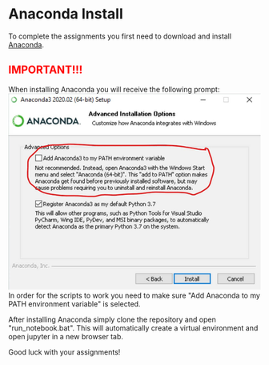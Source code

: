 # Anaconda Install

 To complete the assignments you first need to download and install [Anaconda](https://www.anaconda.com/).

## <span style="color: red;">IMPORTANT!!!</span>

 When installing Anaconda you will receive the following prompt:
 ![](assets/anaconda.png)
 In order for the scripts to work you need to make sure "Add Anaconda to my PATH environment variable" is selected.

 After installing Anaconda simply clone the repository and open "run_notebook.bat". This will automatically create a virtual environment and open jupyter in a new browser tab.

 Good luck with your assignments!